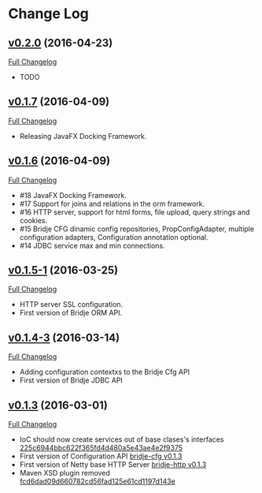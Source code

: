 # Change Log

## [v0.2.0](https://github.com/bridje/bridje-framework/tree/v0.2.0) (2016-04-23)
[Full Changelog](https://github.com/bridje/bridje-framework/compare/v0.1.7...v0.2.0)

- TODO

## [v0.1.7](https://github.com/bridje/bridje-framework/tree/v0.1.7) (2016-04-09)
[Full Changelog](https://github.com/bridje/bridje-framework/compare/v0.1.6...v0.1.7)

- Releasing JavaFX Docking Framework.

## [v0.1.6](https://github.com/bridje/bridje-framework/tree/v0.1.6) (2016-04-09)
[Full Changelog](https://github.com/bridje/bridje-framework/compare/v0.1.5-1...v0.1.6)

- #18 JavaFX Docking Framework.
- #17 Support for joins and relations in the orm framework.
- #16 HTTP server, support for html forms, file upload, query strings and cookies.
- #15 Bridje CFG dinamic config repositories, PropConfigAdapter, multiple configuration adapters, Configuration annotation optional.
- #14 JDBC service max and min connections.

## [v0.1.5-1](https://github.com/bridje/bridje-framework/tree/v0.1.5-1) (2016-03-25)
[Full Changelog](https://github.com/bridje/bridje-framework/compare/v0.1.4-3...v0.1.5-1)

- HTTP server SSL configuration.
- First version of Bridje ORM API.

## [v0.1.4-3](https://github.com/bridje/bridje-framework/tree/v0.1.4-3) (2016-03-14)
[Full Changelog](https://github.com/bridje/bridje-framework/compare/v0.1.3...v0.1.4-3)

- Adding configuration contextxs to the Bridje Cfg API
- First version of Bridje JDBC API

## [v0.1.3](https://github.com/bridje/bridje-framework/tree/v0.1.3) (2016-03-01)
[Full Changelog](https://github.com/bridje/bridje-framework/compare/v0.1.2...v0.1.3)

- IoC should now create services out of base clases's interfaces [225c6944bbc622f365fd4d480a5e43ae4e2f9375](https://github.com/bridje/bridje-framework/commit/225c6944bbc622f365fd4d480a5e43ae4e2f9375)
- First version of Configuration API [bridje-cfg v0.1.3](https://github.com/bridje/bridje-framework/tree/v0.1.3/bridje-cfg)
- First version of Netty base HTTP Server [bridje-http v0.1.3](https://github.com/bridje/bridje-framework/tree/v0.1.3/bridje-http)
- Maven XSD plugin removed [fcd6dad09d660782cd56fad125e61cd1197d143e](https://github.com/bridje/bridje-framework/commit/fcd6dad09d660782cd56fad125e61cd1197d143e)
